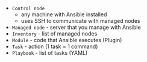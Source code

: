 * `Control node` 
    * any machine with Ansible installed
    * uses SSH to communicate with managed nodes
* `Managed node` - server that you manage with Ansible
* `Inventory` - list of managed nodes
* `Module` - code that Ansible executes (Plugin)
* `Task` - action (1 task = 1 command)
* `Playbook` - list of tasks (YAML)
